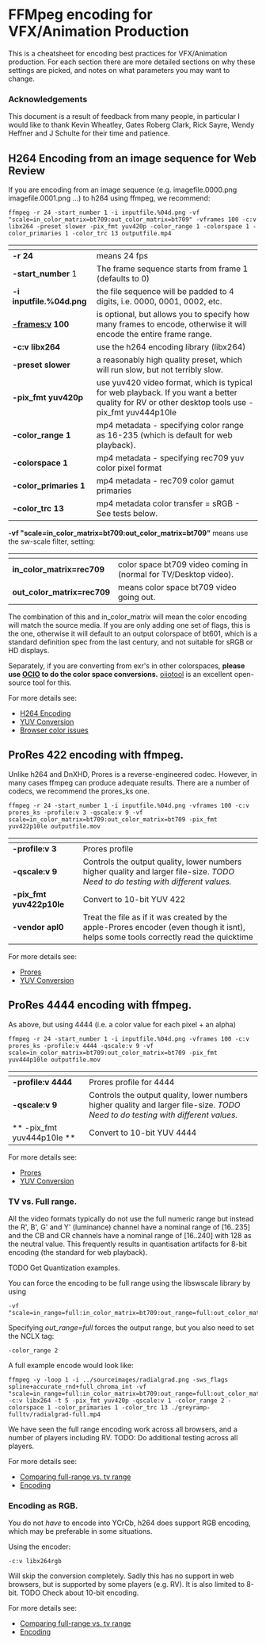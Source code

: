 # FFMpeg encoding for VFX/Animation Production

This is a cheatsheet for encoding best practices for VFX/Animation production. For each section there are more detailed sections on why these settings are picked, and notes on what parameters you may want to change.

### Acknowledgements  <a name="Acknowledgements"></a>

This document is a result of feedback from many people, in particular I would like to thank Kevin Wheatley, Gates Roberg Clark, Rick Sayre, Wendy Heffner and J Schulte for their time and patience.  

## H264 Encoding from an image sequence for Web Review

If you are encoding from an image sequence (e.g. imagefile.0000.png imagefile.0001.png ...) to h264 using ffmpeg, we recommend:
```
ffmpeg -r 24 -start_number 1 -i inputfile.%04d.png -vf "scale=in_color_matrix=bt709:out_color_matrix=bt709" -vframes 100 -c:v libx264 -preset slower -pix_fmt yuv420p -color_range 1 -colorspace 1 -color_primaries 1 -color_trc 13 outputfile.mp4
```

| <!-- -->    | <!-- -->    |
| --- | --- |
| **-r 24**     | means 24 fps |
| **-start_number** 1 | The frame sequence starts from frame 1 (defaults to 0) |
**-i inputfile.%04d.png** | the file sequence will be padded to 4 digits, i.e. 0000, 0001, 0002, etc.
**[-frames:v](https://ffmpeg.org/ffmpeg.html#toc-Video-Options) 100** | is optional, but allows you to specify how many frames to encode, otherwise it will encode the entire frame range.
**-c:v libx264** | use the h264 encoding library (libx264)
**-preset slower** | a reasonably high quality preset, which will run slow, but not terribly slow.
**-pix_fmt yuv420p** | use yuv420 video format, which is typical for web playback. If you want a better quality for RV or other desktop tools use -pix_fmt yuv444p10le
**-color_range 1** | mp4 metadata - specifying color range as 16-235 (which is default for web playback).
**-colorspace 1** | mp4 metadata - specifying rec709 yuv color pixel format
**-color_primaries 1** | mp4 metadata - rec709 color gamut primaries
**-color_trc 13** | mp4 metadata color transfer = sRGB - See tests below.


**-vf "scale=in_color_matrix=bt709:out_color_matrix=bt709"** means use the sw-scale filter, setting:

| <!-- -->    | <!-- -->    |
| --- | --- |
| **in_color_matrix=rec709** | color space bt709 video coming in (normal for TV/Desktop video).|
| **out_color_matrix=rec709** | means color space bt709 video going out.  |

The combination of this and in_color_matrix will mean the color encoding will match the source media. If you are only adding one set of flags, this is the one, otherwise it will default to an output colorspace of bt601, which is a standard definition spec from the last century, and not suitable for sRGB or HD displays.

Separately, if you are converting from exr's in other colorspaces, **please use [OCIO](https://opencolorio.org/) to do the color space conversions.** [oiiotool](https://openimageio.readthedocs.io/en/latest/oiiotool.html) is an excellent open-source tool for this.

For more details see:
   * [H264 Encoding](Encoding.md#h264)
   * [YUV Conversion](ColorPreservation.md#yuv)
   * [Browser color issues](ColorPreservation.md#nclc)


## ProRes 422 encoding with ffmpeg.

Unlike h264 and DnXHD, Prores is a reverse-engineered codec. However, in many cases ffmpeg can produce adequate results. There are a number of codecs, we recommend the prores_ks one.

```
ffmpeg -r 24 -start_number 1 -i inputfile.%04d.png -vframes 100 -c:v prores_ks -profile:v 3 -qscale:v 9 -vf scale=in_color_matrix=bt709:out_color_matrix=bt709 -pix_fmt yuv422p10le outputfile.mov
```
| <!-- -->    | <!-- -->    |
| --- | --- |
| **-profile:v 3** | Prores profile |
| **-qscale:v 9** | Controls the output quality, lower numbers higher quality and larger file-size. *TODO Need to do testing with different values.* |
| **-pix_fmt yuv422p10le** | Convert to 10-bit YUV 422 |
| **-vendor apl0** | Treat the file as if it was created by the apple-Prores encoder (even though it isnt), helps some tools correctly read the quicktime |

For more details see:
   * [Prores](Encoding.md#prores)
   * [YUV Conversion](ColorPreservation.md#yuv)

## ProRes 4444 encoding with ffmpeg.

As above, but using 4444 (i.e. a color value for each pixel + an alpha)

```
ffmpeg -r 24 -start_number 1 -i inputfile.%04d.png -vframes 100 -c:v prores_ks -profile:v 4444 -qscale:v 9 -vf scale=in_color_matrix=bt709:out_color_matrix=bt709 -pix_fmt yuv444p10le outputfile.mov
```
| <!-- -->    | <!-- -->    |
| --- | --- |
| **-profile:v 4444** | Prores profile for 4444 |
| **-qscale:v 9** | Controls the output quality, lower numbers higher quality and larger file-size. *TODO Need to do testing with different values.*  |
| ** -pix_fmt yuv444p10le ** | Convert to 10-bit YUV 4444 |

For more details see:
   * [Prores](Encoding.md#prores)
   * [YUV Conversion](ColorPreservation.md#yuv)

### TV vs. Full range. <a name="tvfull"></a>
All the video formats typically do not use the full numeric range but instead the R', B', G' and Y' (luminance) channel have a nominal range of [16..235]  and the CB and CR channels have a nominal range of [16..240] with 128 as the neutral value. This frequently results in quantisation artifacts for 8-bit encoding (the standard for web playback).

TODO Get Quantization examples.

You can force the encoding to be full range using the libswscale library by using
```
-vf "scale=in_range=full:in_color_matrix=bt709:out_range=full:out_color_matrix=bt709"
```
Specifying *out_range=full* forces the output range, but you also need to set the NCLX tag:
```
-color_range 2
```
A full example encode would look like:
```
ffmpeg -y -loop 1 -i ../sourceimages/radialgrad.png -sws_flags spline+accurate_rnd+full_chroma_int -vf "scale=in_range=full:in_color_matrix=bt709:out_range=full:out_color_matrix=bt709" -c:v libx264 -t 5 -pix_fmt yuv420p -qscale:v 1 -color_range 2 -colorspace 1 -color_primaries 1 -color_trc 13 ./greyramp-fulltv/radialgrad-full.mp4
```
We have seen the full range encoding work across all browsers, and a number of players including RV.
TODO: Do additional testing across all players.

For more details see:
   * [Comparing full-range vs. tv range](https://richardssam.github.io/ffmpeg-tests/tests/greyramp-fulltv/compare.html)
   * [Encoding](Encoding.md#range)


### Encoding as RGB. <a name="rgbencode"></a>
You do not *have* to encode into YCrCb, h264 does support RGB encoding, which may be preferable in some situations.

Using the encoder:
```
-c:v libx264rgb
```
Will skip the conversion completely. Sadly this has no support in web browsers, but is supported by some players (e.g. RV). It is also limited to 8-bit.
TODO Check about 10-bit encoding.

For more details see:
   * [Comparing full-range vs. tv range](https://richardssam.github.io/ffmpeg-tests/tests/greyramp-fulltv/compare.html)
   * [Encoding](Encoding.md#range)
